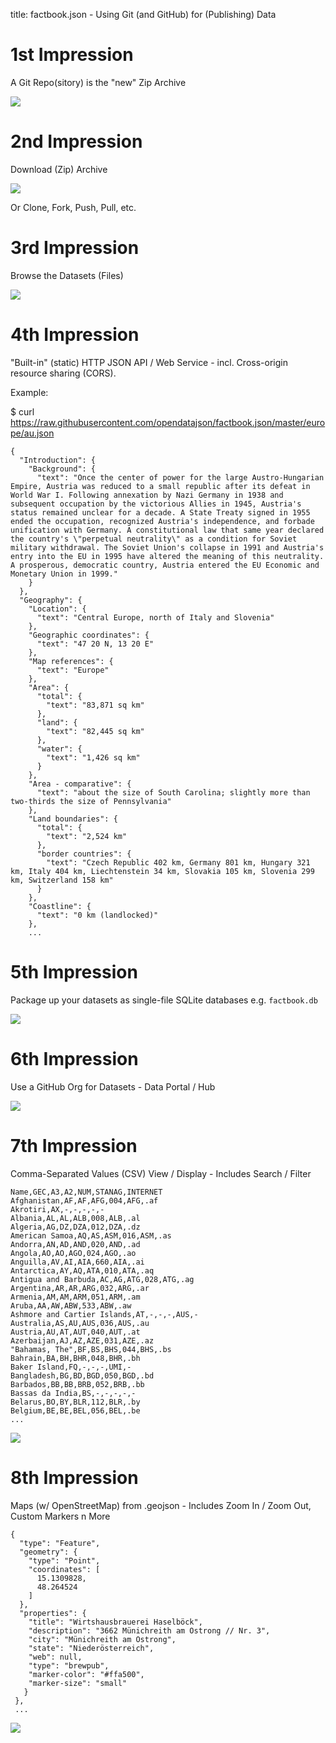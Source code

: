 title: factbook.json - Using Git (and GitHub) for (Publishing) Data


# 1st Impression  

A Git Repo(sitory) is the "new" Zip Archive

![](i/factbook-json.png)


# 2nd Impression

Download (Zip) Archive

![](i/factbook-json-zip.png)

Or Clone, Fork, Push, Pull, etc.


# 3rd Impression

Browse the Datasets (Files)

![](i/factbook-json-au.png)



# 4th Impression

"Built-in" (static) HTTP JSON API / Web Service -
incl. Cross-origin resource sharing (CORS).

Example:

$ curl https://raw.githubusercontent.com/opendatajson/factbook.json/master/europe/au.json

```
{
  "Introduction": {
    "Background": {
      "text": "Once the center of power for the large Austro-Hungarian Empire, Austria was reduced to a small republic after its defeat in World War I. Following annexation by Nazi Germany in 1938 and subsequent occupation by the victorious Allies in 1945, Austria's status remained unclear for a decade. A State Treaty signed in 1955 ended the occupation, recognized Austria's independence, and forbade unification with Germany. A constitutional law that same year declared the country's \"perpetual neutrality\" as a condition for Soviet military withdrawal. The Soviet Union's collapse in 1991 and Austria's entry into the EU in 1995 have altered the meaning of this neutrality. A prosperous, democratic country, Austria entered the EU Economic and Monetary Union in 1999."
    }
  },
  "Geography": {
    "Location": {
      "text": "Central Europe, north of Italy and Slovenia"
    },
    "Geographic coordinates": {
      "text": "47 20 N, 13 20 E"
    },
    "Map references": {
      "text": "Europe"
    },
    "Area": {
      "total": {
        "text": "83,871 sq km"
      },
      "land": {
        "text": "82,445 sq km"
      },
      "water": {
        "text": "1,426 sq km"
      }
    },
    "Area - comparative": {
      "text": "about the size of South Carolina; slightly more than two-thirds the size of Pennsylvania"
    },
    "Land boundaries": {
      "total": {
        "text": "2,524 km"
      },
      "border countries": {
        "text": "Czech Republic 402 km, Germany 801 km, Hungary 321 km, Italy 404 km, Liechtenstein 34 km, Slovakia 105 km, Slovenia 299 km, Switzerland 158 km"
      }
    },
    "Coastline": {
      "text": "0 km (landlocked)"
    },
    ...
```

# 5th Impression

Package up your datasets as single-file SQLite databases
e.g. `factbook.db`

![](i/factbook-db.png)


# 6th Impression

Use a GitHub Org for Datasets - Data Portal / Hub

![](i/opendata-json.png)


# 7th Impression

Comma-Separated Values (CSV) View / Display - Includes Search / Filter

```
Name,GEC,A3,A2,NUM,STANAG,INTERNET
Afghanistan,AF,AF,AFG,004,AFG,.af
Akrotiri,AX,-,-,-,-,-
Albania,AL,AL,ALB,008,ALB,.al
Algeria,AG,DZ,DZA,012,DZA,.dz
American Samoa,AQ,AS,ASM,016,ASM,.as
Andorra,AN,AD,AND,020,AND,.ad
Angola,AO,AO,AGO,024,AGO,.ao
Anguilla,AV,AI,AIA,660,AIA,.ai
Antarctica,AY,AQ,ATA,010,ATA,.aq
Antigua and Barbuda,AC,AG,ATG,028,ATG,.ag
Argentina,AR,AR,ARG,032,ARG,.ar
Armenia,AM,AM,ARM,051,ARM,.am
Aruba,AA,AW,ABW,533,ABW,.aw
Ashmore and Cartier Islands,AT,-,-,-,AUS,-
Australia,AS,AU,AUS,036,AUS,.au
Austria,AU,AT,AUT,040,AUT,.at
Azerbaijan,AJ,AZ,AZE,031,AZE,.az
"Bahamas, The",BF,BS,BHS,044,BHS,.bs
Bahrain,BA,BH,BHR,048,BHR,.bh
Baker Island,FQ,-,-,-,UMI,-
Bangladesh,BG,BD,BGD,050,BGD,.bd
Barbados,BB,BB,BRB,052,BRB,.bb
Bassas da India,BS,-,-,-,-,-
Belarus,BO,BY,BLR,112,BLR,.by
Belgium,BE,BE,BEL,056,BEL,.be
...
```

![](i/factbook-codes.png)


# 8th Impression

Maps (w/ OpenStreetMap) from .geojson - Includes Zoom In / Zoom Out, Custom Markers n More

```
{
  "type": "Feature",
  "geometry": {
    "type": "Point",
    "coordinates": [
      15.1309828,
      48.264524
    ]
  },
  "properties": {
    "title": "Wirtshausbrauerei Haselböck",
    "description": "3662 Münichreith am Ostrong // Nr. 3",
    "city": "Münichreith am Ostrong",
    "state": "Niederösterreich",
    "web": null,
    "type": "brewpub",
    "marker-color": "#ffa500",
    "marker-size": "small"
   }
 },
 ...
```

![](i/beermap-at.ppng)

